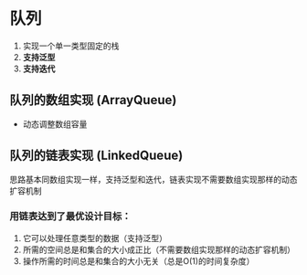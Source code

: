 # 队列
1. 实现一个单一类型固定的栈
2. **支持泛型**
3. **支持迭代**

## 队列的数组实现 (ArrayQueue)
- 动态调整数组容量

## 队列的链表实现 (LinkedQueue)
思路基本同数组实现一样，支持泛型和迭代，链表实现不需要数组实现那样的动态扩容机制

### 用链表达到了最优设计目标：
1. 它可以处理任意类型的数据（支持泛型）
2. 所需的空间总是和集合的大小成正比（不需要数组实现那样的动态扩容机制）
3. 操作所需的时间总是和集合的大小无关（总是O(1)的时间复杂度）
